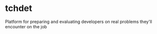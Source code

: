 # tchdet
Platform for preparing and evaluating developers on real problems they'll encounter on the job
